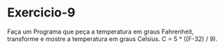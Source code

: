 # Exercicio-9
Faça um Programa que peça a temperatura em graus Fahrenheit, transforme e mostre a temperatura em graus Celsius. C = 5 * ((F-32) / 9).
